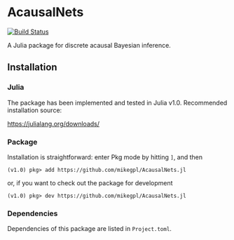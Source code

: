 # AcausalNets

[![Build Status](https://travis-ci.org/mikegpl/AcausalNets.jl.svg?branch=master)](https://travis-ci.org/mikegpl/AcausalNets.jl)

A Julia package for discrete acausal Bayesian inference.
## Installation 

### Julia

The package has been implemented and tested in Julia v1.0. Recommended installation source:

https://julialang.org/downloads/

### Package

Installation is straightforward: enter Pkg mode by hitting `]`, and then

```julia-repl
(v1.0) pkg> add https://github.com/mikegpl/AcausalNets.jl
```

or, if you want to check out the package for development

```julia-repl
(v1.0) pkg> dev https://github.com/mikegpl/AcausalNets.jl
```

### Dependencies

Dependencies of this package are listed in `Project.toml`. 
